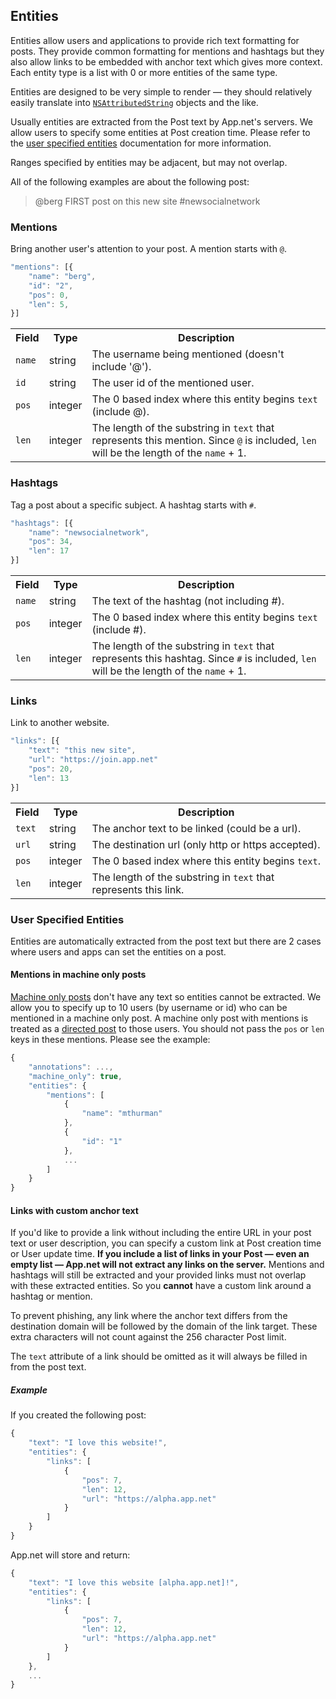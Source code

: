 ## Entities
Entities allow users and applications to provide rich text formatting for posts. They provide common formatting for mentions and hashtags but they also allow links to be embedded with anchor text which gives more context. Each entity type is a list with 0 or more entities of the same type.

Entities are designed to be very simple to render — they should relatively easily translate into [`NSAttributedString`](https://developer.apple.com/library/mac/#documentation/Cocoa/Reference/Foundation/Classes/NSAttributedString_Class/Reference/Reference.html) objects and the like.

Usually entities are extracted from the Post text by App.net's servers. We allow users to specify some entities at Post creation time. Please refer to the [user specified entities](#user-specified-entities) documentation for more information.

Ranges specified by entities may be adjacent, but may not overlap.

All of the following examples are about the following post:

> @berg FIRST post on this new site #newsocialnetwork

### Mentions
Bring another user's attention to your post. A mention starts with <code>@</code>.

~~~ js
"mentions": [{
    "name": "berg",
    "id": "2",
    "pos": 0,
    "len": 5,
}]
~~~

<table>
    <tr>
        <th>Field</th>
        <th>Type</th>
        <th>Description</th>
    </tr>
    <tr>
        <td><code>name</code></td>
        <td>string</td>
        <td>The username being mentioned (doesn't include '@').</td>
    </tr>
    <tr>
        <td><code>id</code></td>
        <td>string</td>
        <td>The user id of the mentioned user.</td>
    </tr>
    <tr>
        <td><code>pos</code></td>
        <td>integer</td>
        <td>The 0 based index where this entity begins <code>text</code> (include @).</td>
    </tr>
    <tr>
        <td><code>len</code></td>
        <td>integer</td>
        <td>The length of the substring in <code>text</code> that represents this mention. Since <code>@</code> is included, <code>len</code> will be the length of the <code>name</code> + 1.</td>
    </tr>
</table>

### Hashtags
Tag a post about a specific subject. A hashtag starts with <code>#</code>.

~~~ js
"hashtags": [{
    "name": "newsocialnetwork",
    "pos": 34,
    "len": 17
}]
~~~

<table>
    <tr>
        <th>Field</th>
        <th>Type</th>
        <th>Description</th>
    </tr>
    <tr>
        <td><code>name</code></td>
        <td>string</td>
        <td>The text of the hashtag (not including #).</td>
    </tr>
    <tr>
        <td><code>pos</code></td>
        <td>integer</td>
        <td>The 0 based index where this entity begins <code>text</code> (include #).</td>
    </tr>
    <tr>
        <td><code>len</code></td>
        <td>integer</td>
        <td>The length of the substring in <code>text</code> that represents this hashtag. Since <code>#</code> is included, <code>len</code> will be the length of the <code>name</code> + 1.</td>
    </tr>
</table>

### Links
Link to another website.

~~~ js
"links": [{
    "text": "this new site",
    "url": "https://join.app.net"
    "pos": 20,
    "len": 13
}]
~~~

<table>
    <tr>
        <th>Field</th>
        <th>Type</th>
        <th>Description</th>
    </tr>
    <tr>
        <td><code>text</code></td>
        <td>string</td>
        <td>The anchor text to be linked (could be a url).</td>
    </tr>
    <tr>
        <td><code>url</code></td>
        <td>string</td>
        <td>The destination url (only http or https accepted).</td>
    </tr>
    <tr>
        <td><code>pos</code></td>
        <td>integer</td>
        <td>The 0 based index where this entity begins <code>text</code>.</td>
    </tr>
    <tr>
        <td><code>len</code></td>
        <td>integer</td>
        <td>The length of the substring in <code>text</code> that represents this link.</td>
    </tr>
</table>

### User Specified Entities

Entities are automatically extracted from the post text but there are 2 cases where users and apps can set the entities on a post.

#### Mentions in machine only posts

[Machine only posts](post.md#machine-only-posts) don't have any text so entities cannot be extracted. We allow you to specify up to 10 users (by username or id) who can be mentioned in a machine only post. A machine only post with mentions is treated as a [directed post](../resources/posts.md#general-parameters) to those users. You should not pass the ```pos``` or ```len``` keys in these mentions. Please see the example:

~~~ js
{
    "annotations": ...,
    "machine_only": true,
    "entities": {
        "mentions": [
            {
                "name": "mthurman"
            },
            {
                "id": "1"
            },
            ...
        ]
    }
}
~~~

#### Links with custom anchor text

If you'd like to provide a link without including the entire URL in your post text or user description, you can specify a custom link at Post creation time or User update time. **If you include a list of links in your Post — even an empty list — App.net will not extract any links on the server.** Mentions and hashtags will still be extracted and your provided links must not overlap with these extracted entities. So you **cannot** have a custom link around a hashtag or mention.

To prevent phishing, any link where the anchor text differs from the destination domain will be followed by the domain of the link target. These extra characters will not count against the 256 character Post limit.

The ```text``` attribute of a link should be omitted as it will always be filled in from the post text.

##### Example

If you created the following post:

~~~ js
{
    "text": "I love this website!",
    "entities": {
        "links": [
            {
                "pos": 7,
                "len": 12,
                "url": "https://alpha.app.net"
            }
        ]
    }
}
~~~

App.net will store and return:

~~~ js
{
    "text": "I love this website [alpha.app.net]!",
    "entities": {
        "links": [
            {
                "pos": 7,
                "len": 12,
                "url": "https://alpha.app.net"
            }
        ]
    },
    ...
}
~~~